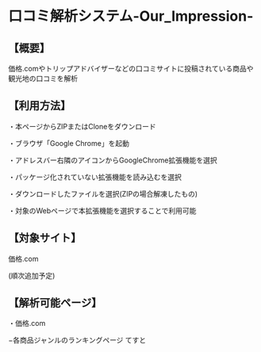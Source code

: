 # 口コミ解析システム-Our_Impression-

## 【概要】
価格.comやトリップアドバイザーなどの口コミサイトに投稿されている商品や観光地の口コミを解析
## 【利用方法】
・本ページからZIPまたはCloneをダウンロード

・ブラウザ「Google Chrome」を起動

・アドレスバー右隣のアイコンからGoogleChrome拡張機能を選択

・パッケージ化されていない拡張機能を読み込むを選択

・ダウンロードしたファイルを選択(ZIPの場合解凍したもの)

・対象のWebページで本拡張機能を選択することで利用可能

## 【対象サイト】
価格.com

(順次追加予定)

## 【解析可能ページ】
・価格.com

 −各商品ジャンルのランキングページ
てすと
